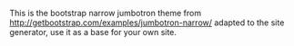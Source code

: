 This is the bootstrap narrow jumbotron theme from http://getbootstrap.com/examples/jumbotron-narrow/ adapted to the site generator, use it as a base for your own site.